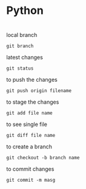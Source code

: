 # Python
#
local branch 

    git branch

latest changes

    git status

to push the changes

    git push origin filename

to stage the changes

    git add file name

to see single file

    git diff file name

to create a branch

    git checkout -b branch name

to commit changes

    git commit -m masg















